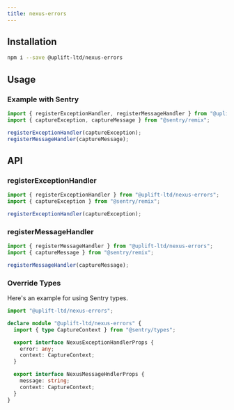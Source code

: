 ```yaml
---
title: nexus-errors
---
```


## Installation

```sh
npm i --save @uplift-ltd/nexus-errors
```

## Usage

### Example with Sentry

```ts
import { registerExceptionHandler, registerMessageHandler } from "@uplift-ltd/nexus-errors";
import { captureException, captureMessage } from "@sentry/remix";

registerExceptionHandler(captureException);
registerMessageHandler(captureMessage);
```

## API

### registerExceptionHandler

```ts
import { registerExceptionHandler } from "@uplift-ltd/nexus-errors";
import { captureException } from "@sentry/remix";

registerExceptionHandler(captureException);
```

### registerMessageHandler

```ts
import { registerMessageHandler } from "@uplift-ltd/nexus-errors";
import { captureMessage } from "@sentry/remix";

registerMessageHandler(captureMessage);
```

### Override Types

Here's an example for using Sentry types.

```ts
import "@uplift-ltd/nexus-errors";

declare module "@uplift-ltd/nexus-errors" {
  import { type CaptureContext } from "@sentry/types";

  export interface NexusExceptionHandlerProps {
    error: any;
    context: CaptureContext;
  }

  export interface NexusMessageHndlerProps {
    message: string;
    context: CaptureContext;
  }
}
```
